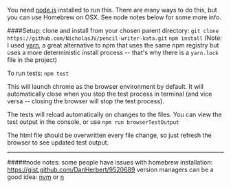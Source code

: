 
You need [node.js](https://nodejs.org/en/) installed to run this. There are many ways to do this, but you can use Homebrew on OSX. See node notes below for some more info.


####Setup:
clone and install from your chosen parent directory:
`git clone https://github.com/NicholasJV/pencil-writer-kata.git`
`npm install`
(Note: I used [yarn](https://yarnpkg.com/en/), a great alternative to npm that uses the same npm registry but uses a more deterministic install process -- that's why there is a `yarn.lock` file in the project)

To run tests:
`npm test`

This will launch chrome as the browser environment by default. It will automatically close when you stop the test process in terminal (and vice versa -- closing the browser will stop the test process).

The tests will reload automatically on changes to the files. You can view the test output in the console, or use
`npm run browserTestOutput`

The html file should be overwritten every file change, so just refresh the browser to see updated test output.


---
#####node notes:
some people have issues with homebrew installation:
https://gist.github.com/DanHerbert/9520689
version managers can be a good idea:
[nvm](https://github.com/creationix/nvm/) or [n](https://www.npmjs.com/package/n2)

